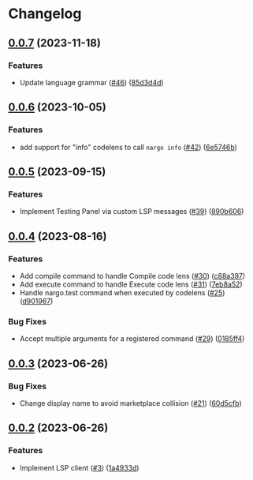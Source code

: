 # Changelog

## [0.0.7](https://github.com/noir-lang/vscode-noir/compare/v0.0.6...v0.0.7) (2023-11-18)


### Features

* Update language grammar ([#46](https://github.com/noir-lang/vscode-noir/issues/46)) ([85d3d4d](https://github.com/noir-lang/vscode-noir/commit/85d3d4d1570680b81170ec332695354870e43c17))

## [0.0.6](https://github.com/noir-lang/vscode-noir/compare/v0.0.5...v0.0.6) (2023-10-05)


### Features

* add support for "info" codelens to call `nargo info` ([#42](https://github.com/noir-lang/vscode-noir/issues/42)) ([6e5746b](https://github.com/noir-lang/vscode-noir/commit/6e5746b0894f88b74bba0e5ece9f7bd68b0487b2))

## [0.0.5](https://github.com/noir-lang/vscode-noir/compare/v0.0.4...v0.0.5) (2023-09-15)


### Features

* Implement Testing Panel via custom LSP messages ([#39](https://github.com/noir-lang/vscode-noir/issues/39)) ([890b606](https://github.com/noir-lang/vscode-noir/commit/890b606a36127297aeb8a961bee20a4757cfb531))

## [0.0.4](https://github.com/noir-lang/vscode-noir/compare/v0.0.3...v0.0.4) (2023-08-16)


### Features

* Add compile command to handle Compile code lens ([#30](https://github.com/noir-lang/vscode-noir/issues/30)) ([c88a397](https://github.com/noir-lang/vscode-noir/commit/c88a397dd18b80e99a361995312389e40e3edf0a))
* Add execute command to handle Execute code lens ([#31](https://github.com/noir-lang/vscode-noir/issues/31)) ([7eb8a52](https://github.com/noir-lang/vscode-noir/commit/7eb8a52543c09fcf11b18d168be262fb51f43bf7))
* Handle nargo.test command when executed by codelens ([#25](https://github.com/noir-lang/vscode-noir/issues/25)) ([d901967](https://github.com/noir-lang/vscode-noir/commit/d901967cb51f0bc76199d984ba9465ab74cd3c43))


### Bug Fixes

* Accept multiple arguments for a registered command ([#29](https://github.com/noir-lang/vscode-noir/issues/29)) ([0185ff4](https://github.com/noir-lang/vscode-noir/commit/0185ff47acd3e4aa8da4a9149c407ba0a1526b48))

## [0.0.3](https://github.com/noir-lang/vscode-noir/compare/v0.0.2...v0.0.3) (2023-06-26)


### Bug Fixes

* Change display name to avoid marketplace collision ([#21](https://github.com/noir-lang/vscode-noir/issues/21)) ([60d5cfb](https://github.com/noir-lang/vscode-noir/commit/60d5cfb4f932275ec1a0c02cb23f8d9364f9af88))

## [0.0.2](https://github.com/noir-lang/vscode-noir/compare/v0.0.1...v0.0.2) (2023-06-26)


### Features

* Implement LSP client ([#3](https://github.com/noir-lang/vscode-noir/issues/3)) ([1a4933d](https://github.com/noir-lang/vscode-noir/commit/1a4933df7709ad196006a084358e96b9fa0303c9))
